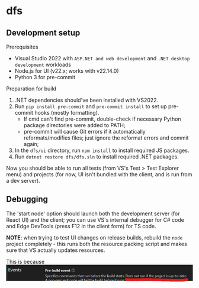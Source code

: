 # dfs

## Development setup

Prerequisites

- Visual Studio 2022 with `ASP.NET and web development` and `.NET desktop development` workloads
- Node.js for UI (v22.x; works with v22.14.0)
- Python 3 for pre-commit

Preparation for build

1. .NET dependencies should've been installed with VS2022.
1. Run `pip install pre-commit` and `pre-commit install` to set up pre-commit hooks (mostly formatting).
   - If cmd can't find pre-commit, double-check if necessary Python package directories were added to PATH;
   - pre-commit will cause Git errors if it automatically reformats/modifies files; just ignore the reformat errors and commit again;
1. In the `dfs/ui` directory, run `npm install` to install required JS packages.
1. Run `dotnet restore dfs/dfs.sln` to install required .NET packages.

Now you should be able to run all tests (from VS's Test > Test Explorer menu) and projects (for now, UI isn't bundled with the client, and is run from a dev server).

## Debugging

The 'start node' option should launch both the development server (for React UI) and the client;
you can use VS's internal debugger for C# code and Edge DevTools (press F12 in the client form)
for TS code.

**NOTE**: when trying to test UI changes on release builds, rebuild the `node` project completely -
this runs both the resource packing script and makes sure that VS actually updates resources.

This is because ![alt text](docs/image.png)
